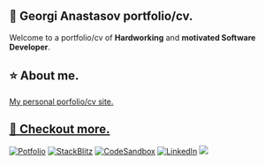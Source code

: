 <h2>👋 Georgi Anastasov portfolio/cv.</h1>
<p>Welcome to a portfolio/cv of <strong>Hardworking</strong> and <strong>motivated Software Developer</strong>.</p>
  
<h2>⭐ About me.</h3>
<a href="https://georgianastasov.github.io/anastasov-cv.github.io/" target="_blank" alt="georgianastasov's porfolio">My personal porfolio/cv site.

<h2>💬 Checkout more.</h3>
<p>
  <a href="https://georgianastasov.github.io/anastasov-cv.github.io/" target="_blank"><img alt="Potfolio" src="https://img.shields.io/badge/Portfolio-%047000E.svg?&style=for-the-badge&logo=GoogleCloud&logoColor=white"/></a> 
  <a href="https://stackblitz.com/@georgianastasov" target="_blank"><img alt="StackBlitz" src="https://img.shields.io/badge/StackBlitz-430098?&style=for-the-badge&logo=StackBlitz&logoColor=white"/></a> 
  <a href="https://codesandbox.io/u/georgianastasov" target="_blank"><img alt="CodeSandbox" src="https://img.shields.io/badge/CodeSandbox-%2312100E.svg?&style=for-the-badge&logo=CodeSandbox&logoColor=white"/></a> 
  <a href="https://www.linkedin.com/in/georgi-anastasov-97a733240/" target="_blank"><img alt="LinkedIn" src="https://img.shields.io/badge/linkedin-%230077B5.svg?&style=for-the-badge&logo=linkedin&logoColor=white"/></a> 
  <a href="https://www.instagram.com/georgiaanastasov/"><img aly="Instagram" src="https://img.shields.io/badge/instagram-%23E4405F.svg?&style=for-the-badge&logo=instagram&logoColor=white"/></a>
</p>
